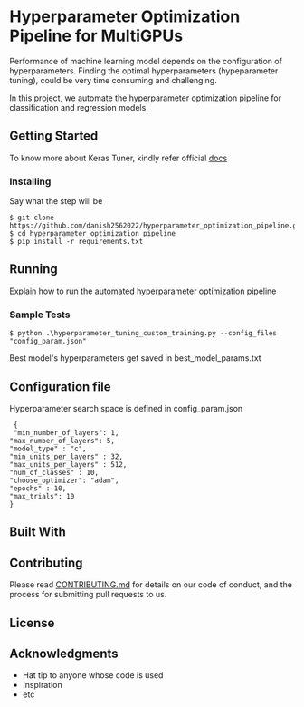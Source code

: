 # Hyperparameter Optimization Pipeline for MultiGPUs

Performance of machine learning model depends on the configuration of hyperparameters. Finding the optimal hyperparameters (hypeparameter tuning), could be very time consuming and challenging.  

In this project, we automate the hyperparameter optimization pipeline for classification and regression models.



## Getting Started

To know more about Keras Tuner, kindly refer official [docs](https://keras.io/api/keras_tuner/)


### Installing


Say what the step will be

    $ git clone https://github.com/danish2562022/hyperparameter_optimization_pipeline.git
    $ cd hyperparameter_optimization_pipeline
    $ pip install -r requirements.txt



## Running

Explain how to run the automated hyperparameter optimization pipeline

### Sample Tests

    $ python .\hyperparameter_tuning_custom_training.py --config_files "config_param.json"
    
 Best model's hyperparameters get saved in best_model_params.txt


## Configuration file
Hyperparameter search space is defined in config_param.json
    
     {
     "min_number_of_layers": 1,
    "max_number_of_layers": 5,
    "model_type" : "c",
    "min_units_per_layers" : 32,
    "max_units_per_layers" : 512,
    "num_of_classes" : 10,
    "choose_optimizer": "adam",
    "epochs" : 10,
    "max_trials": 10
    }
        

## Built With

 

## Contributing

Please read [CONTRIBUTING.md](CONTRIBUTING.md) for details on our code
of conduct, and the process for submitting pull requests to us.



## License



## Acknowledgments

  - Hat tip to anyone whose code is used
  - Inspiration
  - etc

